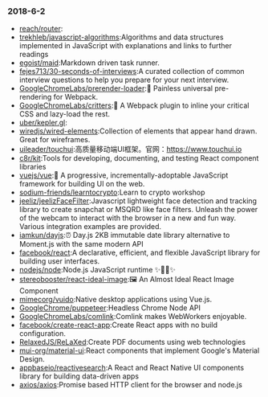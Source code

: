 ### 2018-6-2 
* [reach/router](https://github.com//reach/router): 
* [trekhleb/javascript-algorithms](https://github.com//trekhleb/javascript-algorithms):Algorithms and data structures implemented in JavaScript with explanations and links to further readings 
* [egoist/maid](https://github.com//egoist/maid):Markdown driven task runner. 
* [fejes713/30-seconds-of-interviews](https://github.com//fejes713/30-seconds-of-interviews):A curated collection of common interview questions to help you prepare for your next interview. 
* [GoogleChromeLabs/prerender-loader](https://github.com//GoogleChromeLabs/prerender-loader):📰 Painless universal pre-rendering for Webpack. 
* [GoogleChromeLabs/critters](https://github.com//GoogleChromeLabs/critters):🦔 A Webpack plugin to inline your critical CSS and lazy-load the rest. 
* [uber/kepler.gl](https://github.com//uber/kepler.gl): 
* [wiredjs/wired-elements](https://github.com//wiredjs/wired-elements):Collection of elements that appear hand drawn. Great for wireframes. 
* [uileader/touchui](https://github.com//uileader/touchui):高质量移动端UI框架。官网：https://www.touchui.io 
* [c8r/kit](https://github.com//c8r/kit):Tools for developing, documenting, and testing React component libraries 
* [vuejs/vue](https://github.com//vuejs/vue):🖖 A progressive, incrementally-adoptable JavaScript framework for building UI on the web. 
* [sodium-friends/learntocrypto](https://github.com//sodium-friends/learntocrypto):Learn to crypto workshop 
* [jeeliz/jeelizFaceFilter](https://github.com//jeeliz/jeelizFaceFilter):Javascript lightweight face detection and tracking library to create snapchat or MSQRD like face filters. Unleash the power of the webcam to interact with the browser in a new and fun way. Various integration examples are provided. 
* [iamkun/dayjs](https://github.com//iamkun/dayjs):⏰ Day.js 2KB immutable date library alternative to Moment.js with the same modern API 
* [facebook/react](https://github.com//facebook/react):A declarative, efficient, and flexible JavaScript library for building user interfaces. 
* [nodejs/node](https://github.com//nodejs/node):Node.js JavaScript runtime ✨🐢🚀✨ 
* [stereobooster/react-ideal-image](https://github.com//stereobooster/react-ideal-image):🖼️ An Almost Ideal React Image Component 
* [mimecorg/vuido](https://github.com//mimecorg/vuido):Native desktop applications using Vue.js. 
* [GoogleChrome/puppeteer](https://github.com//GoogleChrome/puppeteer):Headless Chrome Node API 
* [GoogleChromeLabs/comlink](https://github.com//GoogleChromeLabs/comlink):Comlink makes WebWorkers enjoyable. 
* [facebook/create-react-app](https://github.com//facebook/create-react-app):Create React apps with no build configuration. 
* [RelaxedJS/ReLaXed](https://github.com//RelaxedJS/ReLaXed):Create PDF documents using web technologies 
* [mui-org/material-ui](https://github.com//mui-org/material-ui):React components that implement Google's Material Design. 
* [appbaseio/reactivesearch](https://github.com//appbaseio/reactivesearch):A React and React Native UI components library for building data-driven apps 
* [axios/axios](https://github.com//axios/axios):Promise based HTTP client for the browser and node.js 

